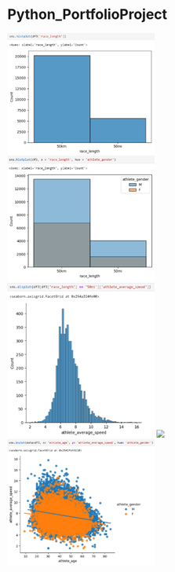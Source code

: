 # Python_PortfolioProject

<img src="https://github.com/AnnabellemRuckle/Python_PortfolioProject/blob/main/Images/Screenshot1.png" width="300">
<img src="https://github.com/AnnabellemRuckle/Python_PortfolioProject/blob/main/Images/Screenshot2.png" width="300">
<img src="https://github.com/AnnabellemRuckle/Python_PortfolioProject/blob/main/Images/Screenshot3.png" width="300">
<img src="https://github.com/AnnabellemRuckle/Python_PortfolioProject/blob/main/Images/Screenshot4.png" width="600">
<img src="https://github.com/AnnabellemRuckle/Python_PortfolioProject/blob/main/Images/Screenshot5.png" width="300">
